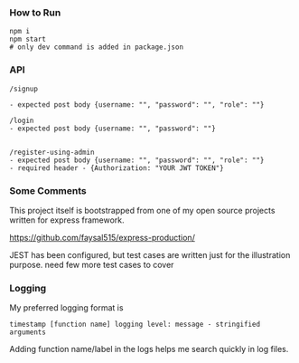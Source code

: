 ### How to Run

```
npm i
npm start
# only dev command is added in package.json
```

### API

```
/signup

- expected post body {username: "", "password": "", "role": ""}

/login
- expected post body {username: "", "password": ""}


/register-using-admin
- expected post body {username: "", "password": "", "role": ""}
- required header - {Authorization: "YOUR JWT TOKEN"}
```

### Some Comments

This project itself is bootstrapped from one of my open source projects written for express framework.

https://github.com/faysal515/express-production/

JEST has been configured, but test cases are written just for the illustration purpose. need few more test cases to cover






### Logging
My preferred logging format is

`timestamp [function name] logging level: message - stringified arguments`

Adding function name/label in the logs helps me search quickly in log files.
